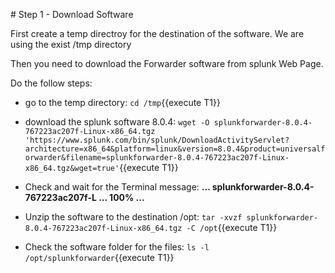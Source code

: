 # Step 1 - Download Software

First create a temp directroy for the destination of the software.
We are using the exist /tmp directory

Then you need to download the Forwarder software from splunk Web Page.

Do the follow steps:

- go to the temp directory: `cd /tmp`{{execute T1}}

- download the splunk software 8.0.4:
`wget -O splunkforwarder-8.0.4-767223ac207f-Linux-x86_64.tgz 'https://www.splunk.com/bin/splunk/DownloadActivityServlet?architecture=x86_64&platform=linux&version=8.0.4&product=universalforwarder&filename=splunkforwarder-8.0.4-767223ac207f-Linux-x86_64.tgz&wget=true'`{{execute T1}}

- Check and wait for the Terminal message: **... splunkforwarder-8.0.4-767223ac207f-L ... 100% ...**

- Unzip the software to the destination /opt:
`tar -xvzf splunkforwarder-8.0.4-767223ac207f-Linux-x86_64.tgz -C /opt`{{execute T1}}

- Check the software folder for the files:
`ls -l /opt/splunkforwarder`{{execute T1}}



